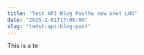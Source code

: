 ```yaml
---
title: "Test API Blog Posthe new onet LOG"
date: "2025-2-01T17:06:00"
slug: "tedst-api-blog-post"
---
```


<p>This is a te</p>
